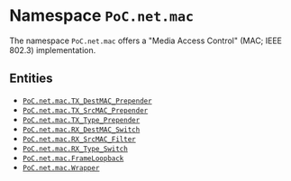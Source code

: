 # Namespace `PoC.net.mac`

The namespace `PoC.net.mac` offers a "Media Access Control" (MAC; IEEE 802.3) implementation. 


## Entities

 -  [`PoC.net.mac.TX_DestMAC_Prepender`][net_mac_TX_DestMAC_Prepender]
 -  [`PoC.net.mac.TX_SrcMAC_Prepender`][net_mac_TX_SrcMAC_Prepender]
 -  [`PoC.net.mac.TX_Type_Prepender`][net_mac_Type_Prepender]
 -  [`PoC.net.mac.RX_DestMAC_Switch`][net_mac_RX_DestMAC_Switch]
 -  [`PoC.net.mac.RX_SrcMAC_Filter`][net_mac_RX_SrcMAC_Filter]
 -  [`PoC.net.mac.RX_Type_Switch`][net_mac_RX_Type_Switch]
 -  [`PoC.net.mac.FrameLoopback`][net_mac_FrameLoopback]
 -  [`PoC.net.mac.Wrapper`][net_mac_Wrapper]

 
 [net_mac_TX_DestMAC_Prepender]:			mac_TX_DestMAC_Prepender.vhdl
 [net_mac_TX_SrcMAC_Prepender]:				mac_TX_SrcMAC_Prepender.vhdl
 [net_mac_Type_Prepender]:						mac_Type_Prepender.vhdl
 [net_mac_RX_DestMAC_Switch]:					mac_RX_DestMAC_Switch.vhdl
 [net_mac_RX_SrcMAC_Filter]:					mac_RX_SrcMAC_Filter.vhdl
 [net_mac_RX_Type_Switch]:						mac_RX_Type_Switch.vhdl
 [net_mac_FrameLoopback]:							mac_FrameLoopback.vhdl
 [net_mac_Wrapper]:										mac_Wrapper.vhdl

